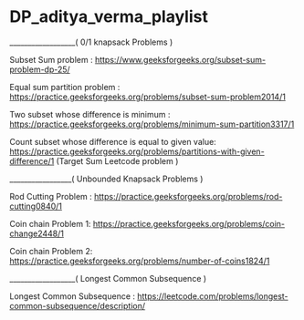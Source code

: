 # DP_aditya_verma_playlist


__________________( 0/1 knapsack Problems )


Subset Sum problem : https://www.geeksforgeeks.org/subset-sum-problem-dp-25/

Equal sum partition problem : https://practice.geeksforgeeks.org/problems/subset-sum-problem2014/1

Two subset whose difference is minimum : https://practice.geeksforgeeks.org/problems/minimum-sum-partition3317/1

Count subset whose difference is equal to given value: https://practice.geeksforgeeks.org/problems/partitions-with-given-difference/1 (Target Sum Leetcode problem )


_________________( Unbounded Knapsack Problems )

Rod Cutting Problem : https://practice.geeksforgeeks.org/problems/rod-cutting0840/1

Coin chain Problem 1: https://practice.geeksforgeeks.org/problems/coin-change2448/1

Coin chain Problem 2: https://practice.geeksforgeeks.org/problems/number-of-coins1824/1



__________________( Longest Common Subsequence )

Longest Common Subsequence : https://leetcode.com/problems/longest-common-subsequence/description/
